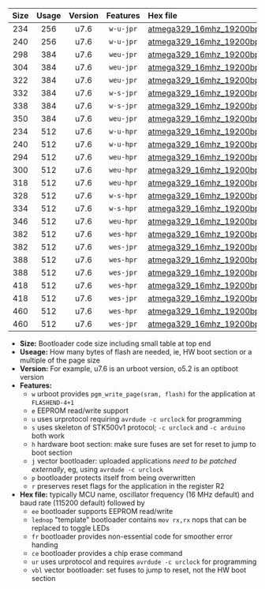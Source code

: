 |Size|Usage|Version|Features|Hex file|
|:-:|:-:|:-:|:-:|:--|
|234|256|u7.6|`w-u-jpr`|[atmega329_16mhz_19200bps_ur_vbl.hex](https://raw.githubusercontent.com/stefanrueger/urboot/main//atmega329_16mhz_19200bps_ur_vbl.hex)|
|240|256|u7.6|`w-u-jpr`|[atmega329_16mhz_19200bps_lednop_ur_vbl.hex](https://raw.githubusercontent.com/stefanrueger/urboot/main//atmega329_16mhz_19200bps_lednop_ur_vbl.hex)|
|298|384|u7.6|`weu-jpr`|[atmega329_16mhz_19200bps_ee_ur_vbl.hex](https://raw.githubusercontent.com/stefanrueger/urboot/main//atmega329_16mhz_19200bps_ee_ur_vbl.hex)|
|304|384|u7.6|`weu-jpr`|[atmega329_16mhz_19200bps_ee_lednop_ur_vbl.hex](https://raw.githubusercontent.com/stefanrueger/urboot/main//atmega329_16mhz_19200bps_ee_lednop_ur_vbl.hex)|
|322|384|u7.6|`weu-jpr`|[atmega329_16mhz_19200bps_ee_lednop_fr_ur_vbl.hex](https://raw.githubusercontent.com/stefanrueger/urboot/main//atmega329_16mhz_19200bps_ee_lednop_fr_ur_vbl.hex)|
|332|384|u7.6|`w-s-jpr`|[atmega329_16mhz_19200bps_vbl.hex](https://raw.githubusercontent.com/stefanrueger/urboot/main//atmega329_16mhz_19200bps_vbl.hex)|
|338|384|u7.6|`w-s-jpr`|[atmega329_16mhz_19200bps_lednop_vbl.hex](https://raw.githubusercontent.com/stefanrueger/urboot/main//atmega329_16mhz_19200bps_lednop_vbl.hex)|
|350|384|u7.6|`weu-jpr`|[atmega329_16mhz_19200bps_ee_lednop_fr_ce_ur_vbl.hex](https://raw.githubusercontent.com/stefanrueger/urboot/main//atmega329_16mhz_19200bps_ee_lednop_fr_ce_ur_vbl.hex)|
|234|512|u7.6|`w-u-hpr`|[atmega329_16mhz_19200bps_ur.hex](https://raw.githubusercontent.com/stefanrueger/urboot/main//atmega329_16mhz_19200bps_ur.hex)|
|240|512|u7.6|`w-u-hpr`|[atmega329_16mhz_19200bps_lednop_ur.hex](https://raw.githubusercontent.com/stefanrueger/urboot/main//atmega329_16mhz_19200bps_lednop_ur.hex)|
|294|512|u7.6|`weu-hpr`|[atmega329_16mhz_19200bps_ee_ur.hex](https://raw.githubusercontent.com/stefanrueger/urboot/main//atmega329_16mhz_19200bps_ee_ur.hex)|
|300|512|u7.6|`weu-hpr`|[atmega329_16mhz_19200bps_ee_lednop_ur.hex](https://raw.githubusercontent.com/stefanrueger/urboot/main//atmega329_16mhz_19200bps_ee_lednop_ur.hex)|
|318|512|u7.6|`weu-hpr`|[atmega329_16mhz_19200bps_ee_lednop_fr_ur.hex](https://raw.githubusercontent.com/stefanrueger/urboot/main//atmega329_16mhz_19200bps_ee_lednop_fr_ur.hex)|
|328|512|u7.6|`w-s-hpr`|[atmega329_16mhz_19200bps.hex](https://raw.githubusercontent.com/stefanrueger/urboot/main//atmega329_16mhz_19200bps.hex)|
|334|512|u7.6|`w-s-hpr`|[atmega329_16mhz_19200bps_lednop.hex](https://raw.githubusercontent.com/stefanrueger/urboot/main//atmega329_16mhz_19200bps_lednop.hex)|
|346|512|u7.6|`weu-hpr`|[atmega329_16mhz_19200bps_ee_lednop_fr_ce_ur.hex](https://raw.githubusercontent.com/stefanrueger/urboot/main//atmega329_16mhz_19200bps_ee_lednop_fr_ce_ur.hex)|
|382|512|u7.6|`wes-hpr`|[atmega329_16mhz_19200bps_ee.hex](https://raw.githubusercontent.com/stefanrueger/urboot/main//atmega329_16mhz_19200bps_ee.hex)|
|382|512|u7.6|`wes-jpr`|[atmega329_16mhz_19200bps_ee_vbl.hex](https://raw.githubusercontent.com/stefanrueger/urboot/main//atmega329_16mhz_19200bps_ee_vbl.hex)|
|388|512|u7.6|`wes-hpr`|[atmega329_16mhz_19200bps_ee_lednop.hex](https://raw.githubusercontent.com/stefanrueger/urboot/main//atmega329_16mhz_19200bps_ee_lednop.hex)|
|388|512|u7.6|`wes-jpr`|[atmega329_16mhz_19200bps_ee_lednop_vbl.hex](https://raw.githubusercontent.com/stefanrueger/urboot/main//atmega329_16mhz_19200bps_ee_lednop_vbl.hex)|
|418|512|u7.6|`wes-hpr`|[atmega329_16mhz_19200bps_ee_lednop_fr.hex](https://raw.githubusercontent.com/stefanrueger/urboot/main//atmega329_16mhz_19200bps_ee_lednop_fr.hex)|
|418|512|u7.6|`wes-jpr`|[atmega329_16mhz_19200bps_ee_lednop_fr_vbl.hex](https://raw.githubusercontent.com/stefanrueger/urboot/main//atmega329_16mhz_19200bps_ee_lednop_fr_vbl.hex)|
|460|512|u7.6|`wes-hpr`|[atmega329_16mhz_19200bps_ee_lednop_fr_ce.hex](https://raw.githubusercontent.com/stefanrueger/urboot/main//atmega329_16mhz_19200bps_ee_lednop_fr_ce.hex)|
|460|512|u7.6|`wes-jpr`|[atmega329_16mhz_19200bps_ee_lednop_fr_ce_vbl.hex](https://raw.githubusercontent.com/stefanrueger/urboot/main//atmega329_16mhz_19200bps_ee_lednop_fr_ce_vbl.hex)|

- **Size:** Bootloader code size including small table at top end
- **Useage:** How many bytes of flash are needed, ie, HW boot section or a multiple of the page size
- **Version:** For example, u7.6 is an urboot version, o5.2 is an optiboot version
- **Features:**
  + `w` urboot provides `pgm_write_page(sram, flash)` for the application at `FLASHEND-4+1`
  + `e` EEPROM read/write support
  + `u` uses urprotocol requiring `avrdude -c urclock` for programming
  + `s` uses skeleton of STK500v1 protocol; `-c urclock` and `-c arduino` both work
  + `h` hardware boot section: make sure fuses are set for reset to jump to boot section
  + `j` vector bootloader: uploaded applications *need to be patched externally*, eg, using `avrdude -c urclock`
  + `p` bootloader protects itself from being overwritten
  + `r` preserves reset flags for the application in the register R2
- **Hex file:** typically MCU name, oscillator frequency (16 MHz default) and baud rate (115200 default) followed by
  + `ee` bootloader supports EEPROM read/write
  + `lednop` "template" bootloader contains `mov rx,rx` nops that can be replaced to toggle LEDs
  + `fr` bootloader provides non-essential code for smoother error handing
  + `ce` bootloader provides a chip erase command
  + `ur` uses urprotocol and requires `avrdude -c urclock` for programming
  + `vbl` vector bootloader: set fuses to jump to reset, not the HW boot section
